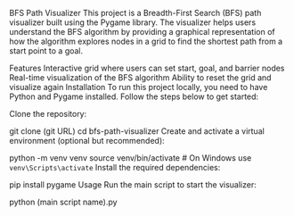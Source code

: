 BFS Path Visualizer
This project is a Breadth-First Search (BFS) path visualizer built using the Pygame library. The visualizer helps users understand the BFS algorithm by providing a graphical representation of how the algorithm explores nodes in a grid to find the shortest path from a start point to a goal.

Features
Interactive grid where users can set start, goal, and barrier nodes
Real-time visualization of the BFS algorithm
Ability to reset the grid and visualize again
Installation
To run this project locally, you need to have Python and Pygame installed. Follow the steps below to get started:

Clone the repository:

git clone (git URL)
cd bfs-path-visualizer
Create and activate a virtual environment (optional but recommended):

python -m venv venv
source venv/bin/activate  # On Windows use `venv\Scripts\activate`
Install the required dependencies:

pip install pygame
Usage
Run the main script to start the visualizer:

python (main script name).py
